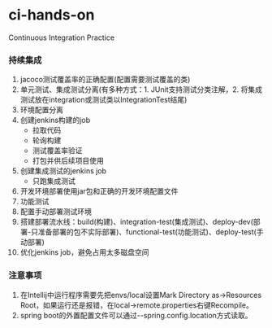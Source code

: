 # ci-hands-on
Continuous Integration Practice


### 持续集成

1. jacoco测试覆盖率的正确配置(配置需要测试覆盖的类)
2. 单元测试、集成测试分离(有多种方式：1. JUnit支持测试分类注解，2. 将集成测试放在integration或测试类以IntegrationTest结尾)
3. 环境配置分离
4. 创建jenkins构建的job
    * 拉取代码
    * 轮询构建
    * 测试覆盖率验证
    * 打包并供后续项目使用
5. 创建集成测试的jenkins job
    * 只跑集成测试
6. 开发环境部署使用jar包和正确的开发环境配置文件
7. 功能测试
8. 配置手动部署测试环境
9. 搭建部署流水线：build(构建)、integration-test(集成测试)、deploy-dev(部署-只准备部署的包不实际部署)、functional-test(功能测试)、deploy-test(手动部署)
10. 优化jenkins job，避免占用太多磁盘空间


### 注意事项

1. 在Intellij中运行程序需要先把envs/local设置Mark Directory as->Resources Root，如果运行还是报错，在local->remote.properties右键Recompile。
1. spring boot的外置配置文件可以通过--spring.config.location方式读取。